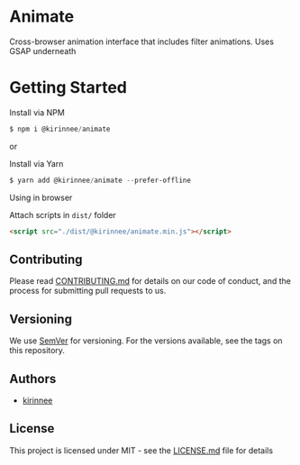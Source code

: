 # Animate

Cross-browser animation interface that includes filter animations. Uses GSAP underneath

# Getting Started

Install via NPM 
```powershell
$ npm i @kirinnee/animate
```

or 

Install via Yarn
```powershell
$ yarn add @kirinnee/animate --prefer-offline
```

Using in browser

Attach scripts in `dist/` folder
```html
<script src="./dist/@kirinnee/animate.min.js"></script>
```

## Contributing
Please read [CONTRIBUTING.md](CONTRIBUTING.MD) for details on our code of conduct, and the process for submitting pull requests to us.

## Versioning 
We use [SemVer](https://semver.org/) for versioning. For the versions available, see the tags on this repository.

## Authors
* [kirinnee](mailto:kirinnee@gmail.com) 

## License
This project is licensed under MIT - see the [LICENSE.md](LICENSE.MD) file for details